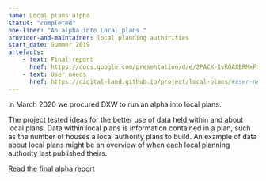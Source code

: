 ```yaml
---
name: Local plans alpha
status: "completed"
one-liner: "An alpha into Local plans."
provider-and-maintainer: local planning authorities
start_date: Summer 2019
artefacts:
    - text: Final report
      href: https://docs.google.com/presentation/d/e/2PACX-1vRQAXERMxFtnHperwzobOKVbOofG5SXwurb31AJZzOx5c7k1ObsBinNBuZ9uc1Ifw/pub?start=false&loop=false&delayms=3000
    - text: User needs
      href: https://digital-land.github.io/project/local-plans/#user-needs
---
```


In March 2020 we procured DXW to run an alpha into local plans.

The project tested ideas for the better use of data held within and about local plans. Data within local plans is information contained in a plan, such as the number of houses a local authority plans to build. An example of data about local plans might be an overview of when each local planning authority last published theirs.

[Read the final alpha report](https://docs.google.com/presentation/d/e/2PACX-1vRQAXERMxFtnHperwzobOKVbOofG5SXwurb31AJZzOx5c7k1ObsBinNBuZ9uc1Ifw/pub?start=false&loop=false&delayms=3000)